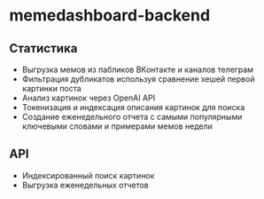 # memedashboard-backend

## Статистика

- Выгрузка мемов из пабликов ВКонтакте и каналов телеграм
- Фильтрация дубликатов используя сравнение хешей первой картинки поста
- Анализ картинок через OpenAI API
- Токенизация и индексация описания картинок для поиска
- Создание еженедельного отчета с самыми популярными ключевыми словами и примерами мемов недели

## API

- Индексированный поиск картинок
- Выгрузка еженедельных отчетов
